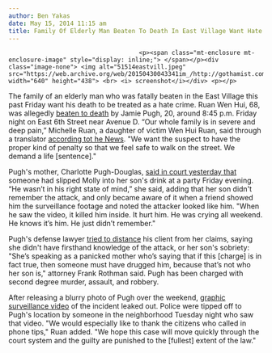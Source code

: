 ```yaml
---
author: Ben Yakas
date: May 15, 2014 11:15 am
title: Family Of Elderly Man Beaten To Death In East Village Want Hate Crime Charges
---
```


	
										<p><span class="mt-enclosure mt-enclosure-image" style="display: inline;"> </span></p><div class="image-none"> <img alt="51514eastvill.jpeg" src="https://web.archive.org/web/20150430043341im_/http://gothamist.com/attachments/byakas/51514eastvill.jpeg" width="640" height="438"> <br> <i> screenshot</i></div> <p></p>

<p>The family of an elderly man who was fatally beaten in the East Village this past Friday want his death to be treated as a hate crime. Ruan Wen Hui, 68, was allegedly <a href="https://web.archive.org/web/20150430043341/http://gothamist.com/2014/05/13/east_village_beating_suspect.php">beaten to death</a> by Jamie Pugh, 20, around 8:45 p.m. Friday night on East 6th Street near Avenue D. &#x201C;Our whole family is in severe and deep pain,&#x201D; Michelle Ruan, a daughter of victim Wen Hui Ruan, said through a translator <a href="https://web.archive.org/web/20150430043341/http://www.nydailynews.com/new-york/nyc-crime/chinese-man-family-hate-crime-charges-nyc-murder-article-1.1792426">according tot he News</a>. &quot;We want the suspect to have the proper kind of penalty so that we feel safe to walk on the street. We demand a life [sentence].&quot;</p>

<p>Pugh&apos;s mother, Charlotte Pugh-Douglas, <a href="https://web.archive.org/web/20150430043341/http://gothamist.com/2014/05/14/suspect_was_high_on_molly_before_al.php">said in court yesterday that</a> someone had slipped Molly into her son&apos;s drink at a party Friday evening. &#x201C;He wasn&#x2019;t in his right state of mind,&#x201D; she said, adding that her son didn&apos;t remember the attack, and only became aware of it when a friend showed him the surveillance footage and noted the attacker looked like him. &quot;When he saw the video, it killed him inside. It hurt him. He was crying all weekend. He knows it&#x2019;s him. He just didn&#x2019;t remember.&quot;</p>

<p>Pugh&apos;s defense lawyer <a href="https://web.archive.org/web/20150430043341/http://nypost.com/2014/05/14/mom-says-son-was-high-on-molly-during-east-village-attack/">tried to distance</a> his client from her claims, saying she didn&apos;t have firsthand knowledge of the attack, or her son&apos;s sobriety: &quot;She&#x2019;s speaking as a panicked mother who&#x2019;s saying that if this [charge] is in fact true, then someone must have drugged him, because that&#x2019;s not who her son is,&quot; attorney Frank Rothman said. Pugh has been charged with second degree murder, assault, and robbery.</p>

<p>After releasing a blurry photo of Pugh over the weekend, <a href="https://web.archive.org/web/20150430043341/http://gothamist.com/2014/05/11/graphic_video_of_man_beating_68-yr-.php">graphic surveillance video</a> of the incident leaked out. Police were tipped off to Pugh&apos;s location by someone in the neighborhood Tuesday night who saw that video. &quot;We would especially like to thank the citizens who called in phone tips,&quot; Ruan added. &quot;We hope this case will move quickly through the court system and the guilty are punished to the [fullest] extent of the law.&quot;</p>					
										
									
				
